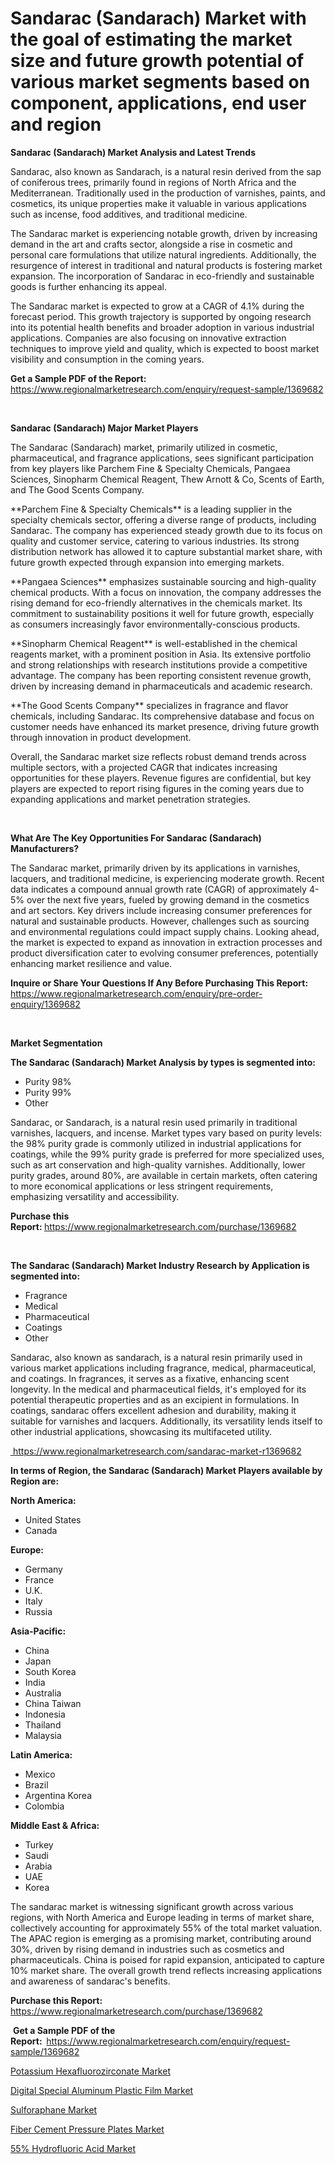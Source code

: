 <p><h1>Sandarac (Sandarach) Market with the goal of estimating the market size and future growth potential of various market segments based on component, applications, end user and region</h1></p><p><strong>Sandarac (Sandarach) Market Analysis and Latest Trends</strong></p>
<p><p>Sandarac, also known as Sandarach, is a natural resin derived from the sap of coniferous trees, primarily found in regions of North Africa and the Mediterranean. Traditionally used in the production of varnishes, paints, and cosmetics, its unique properties make it valuable in various applications such as incense, food additives, and traditional medicine.</p><p>The Sandarac market is experiencing notable growth, driven by increasing demand in the art and crafts sector, alongside a rise in cosmetic and personal care formulations that utilize natural ingredients. Additionally, the resurgence of interest in traditional and natural products is fostering market expansion. The incorporation of Sandarac in eco-friendly and sustainable goods is further enhancing its appeal.</p><p>The Sandarac market is expected to grow at a CAGR of 4.1% during the forecast period. This growth trajectory is supported by ongoing research into its potential health benefits and broader adoption in various industrial applications. Companies are also focusing on innovative extraction techniques to improve yield and quality, which is expected to boost market visibility and consumption in the coming years.</p></p>
<p><strong>Get a Sample PDF of the Report:&nbsp;</strong> <a href="https://www.regionalmarketresearch.com/enquiry/request-sample/1369682">https://www.regionalmarketresearch.com/enquiry/request-sample/1369682</a></p>
<p>&nbsp;</p>
<p><strong>Sandarac (Sandarach) Major Market Players</strong></p>
<p><p>The Sandarac (Sandarach) market, primarily utilized in cosmetic, pharmaceutical, and fragrance applications, sees significant participation from key players like Parchem Fine & Specialty Chemicals, Pangaea Sciences, Sinopharm Chemical Reagent, Thew Arnott & Co, Scents of Earth, and The Good Scents Company. </p><p>**Parchem Fine & Specialty Chemicals** is a leading supplier in the specialty chemicals sector, offering a diverse range of products, including Sandarac. The company has experienced steady growth due to its focus on quality and customer service, catering to various industries. Its strong distribution network has allowed it to capture substantial market share, with future growth expected through expansion into emerging markets.</p><p>**Pangaea Sciences** emphasizes sustainable sourcing and high-quality chemical products. With a focus on innovation, the company addresses the rising demand for eco-friendly alternatives in the chemicals market. Its commitment to sustainability positions it well for future growth, especially as consumers increasingly favor environmentally-conscious products.</p><p>**Sinopharm Chemical Reagent** is well-established in the chemical reagents market, with a prominent position in Asia. Its extensive portfolio and strong relationships with research institutions provide a competitive advantage. The company has been reporting consistent revenue growth, driven by increasing demand in pharmaceuticals and academic research.</p><p>**The Good Scents Company** specializes in fragrance and flavor chemicals, including Sandarac. Its comprehensive database and focus on customer needs have enhanced its market presence, driving future growth through innovation in product development.</p><p>Overall, the Sandarac market size reflects robust demand trends across multiple sectors, with a projected CAGR that indicates increasing opportunities for these players. Revenue figures are confidential, but key players are expected to report rising figures in the coming years due to expanding applications and market penetration strategies.</p></p>
<p>&nbsp;</p>
<p><strong>What Are The Key Opportunities For Sandarac (Sandarach) Manufacturers?</strong></p>
<p><p>The Sandarac market, primarily driven by its applications in varnishes, lacquers, and traditional medicine, is experiencing moderate growth. Recent data indicates a compound annual growth rate (CAGR) of approximately 4-5% over the next five years, fueled by growing demand in the cosmetics and art sectors. Key drivers include increasing consumer preferences for natural and sustainable products. However, challenges such as sourcing and environmental regulations could impact supply chains. Looking ahead, the market is expected to expand as innovation in extraction processes and product diversification cater to evolving consumer preferences, potentially enhancing market resilience and value.</p></p>
<p><strong>Inquire or Share Your Questions If Any Before Purchasing This Report:</strong> <a href="https://www.regionalmarketresearch.com/enquiry/pre-order-enquiry/1369682">https://www.regionalmarketresearch.com/enquiry/pre-order-enquiry/1369682</a></p>
<p>&nbsp;</p>
<p><strong>Market Segmentation</strong></p>
<p><strong>The Sandarac (Sandarach) Market Analysis by types is segmented into:</strong></p>
<p><ul><li>Purity 98%</li><li>Purity 99%</li><li>Other</li></ul></p>
<p><p>Sandarac, or Sandarach, is a natural resin used primarily in traditional varnishes, lacquers, and incense. Market types vary based on purity levels: the 98% purity grade is commonly utilized in industrial applications for coatings, while the 99% purity grade is preferred for more specialized uses, such as art conservation and high-quality varnishes. Additionally, lower purity grades, around 80%, are available in certain markets, often catering to more economical applications or less stringent requirements, emphasizing versatility and accessibility.</p></p>
<p><strong>Purchase this Report:&nbsp;</strong><a href="https://www.regionalmarketresearch.com/purchase/1369682">https://www.regionalmarketresearch.com/purchase/1369682</a></p>
<p>&nbsp;</p>
<p><strong>The Sandarac (Sandarach) Market Industry Research by Application is segmented into:</strong></p>
<p><ul><li>Fragrance</li><li>Medical</li><li>Pharmaceutical</li><li>Coatings</li><li>Other</li></ul></p>
<p><p>Sandarac, also known as sandarach, is a natural resin primarily used in various market applications including fragrance, medical, pharmaceutical, and coatings. In fragrances, it serves as a fixative, enhancing scent longevity. In the medical and pharmaceutical fields, it's employed for its potential therapeutic properties and as an excipient in formulations. In coatings, sandarac offers excellent adhesion and durability, making it suitable for varnishes and lacquers. Additionally, its versatility lends itself to other industrial applications, showcasing its multifaceted utility.</p></p>
<p><a href="https://www.regionalmarketresearch.com/sandarac-market-r1369682">&nbsp;https://www.regionalmarketresearch.com/sandarac-market-r1369682</a></p>
<p><strong>In terms of Region, the Sandarac (Sandarach) Market Players available by Region are:</strong></p>
<p>
    <p> <strong> North America: </strong>
        <ul>
            <li>United States</li>
            <li>Canada</li>
        </ul>
        </p> 
    <p> <strong> Europe: </strong>
        <ul>
            <li>Germany</li>
            <li>France</li>
            <li>U.K.</li>
            <li>Italy</li>
            <li>Russia</li>
        </ul>
        </p> 
    <p> <strong> Asia-Pacific: </strong>
        <ul>
            <li>China</li>
            <li>Japan</li>
            <li>South Korea</li>
            <li>India</li>
            <li>Australia</li>
            <li>China Taiwan</li>
            <li>Indonesia</li>
            <li>Thailand</li>
            <li>Malaysia</li>
        </ul>
        </p> 
    <p> <strong> Latin America: </strong>
        <ul>
            <li>Mexico</li>
            <li>Brazil</li>
            <li>Argentina Korea</li>
            <li>Colombia</li>
        </ul>
        </p> 
    <p> <strong> Middle East & Africa: </strong>
        <ul>
            <li>Turkey</li>
            <li>Saudi</li>
            <li>Arabia</li>
            <li>UAE</li>
            <li>Korea</li>
        </ul>
    </p>
    </p>
<p><p>The sandarac market is witnessing significant growth across various regions, with North America and Europe leading in terms of market share, collectively accounting for approximately 55% of the total market valuation. The APAC region is emerging as a promising market, contributing around 30%, driven by rising demand in industries such as cosmetics and pharmaceuticals. China is poised for rapid expansion, anticipated to capture 10% market share. The overall growth trend reflects increasing applications and awareness of sandarac's benefits.</p></p>
<p><strong>Purchase this Report: </strong><a href="https://www.regionalmarketresearch.com/purchase/1369682">https://www.regionalmarketresearch.com/purchase/1369682</a></p>
<p>&nbsp;<strong>Get a Sample PDF of the Report:&nbsp;&nbsp;</strong><a href="https://www.regionalmarketresearch.com/enquiry/request-sample/1369682">https://www.regionalmarketresearch.com/enquiry/request-sample/1369682</a></p>
<p><strong></strong></p>
<p><p><a href="https://medium.com/@hasanrajibul387/global-potassium-hexafluorozirconate-market-size-share-analysis-by-product-type-by-18d760a0fcb7?postPublishedType=repub">Potassium Hexafluorozirconate Market</a></p><p><a href="https://issuu.com/reportprime-2/docs/digital-special-aluminum-plastic-fi_2446392c235206">Digital Special Aluminum Plastic Film Market</a></p><p><a href="https://www.linkedin.com/pulse/insights-sulforaphane-market-size-which-expanding-71-cagr-cjnwf">Sulforaphane Market</a></p><p><a href="https://github.com/DianaWilson796/Market-Research-Report-List-1/blob/main/fiber-cement-pressure-plates-market.md">Fiber Cement Pressure Plates Market</a></p><p><a href="https://medium.com/@hasanrajibul387/55-hydrofluoric-acid-market-industry-landscape-growth-trajectories-and-global-markets-e07a8a48867a?postPublishedType=repub">55% Hydrofluoric Acid Market</a></p></p>